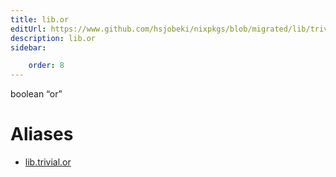 ```yaml
---
title: lib.or
editUrl: https://www.github.com/hsjobeki/nixpkgs/blob/migrated/lib/trivial.nix#L116C8
description: lib.or
sidebar:

    order: 8
---
```


boolean “or”


# Aliases

- [lib.trivial.or](/nix-doc-comments/reference/lib/trivial/lib-trivial-or)


